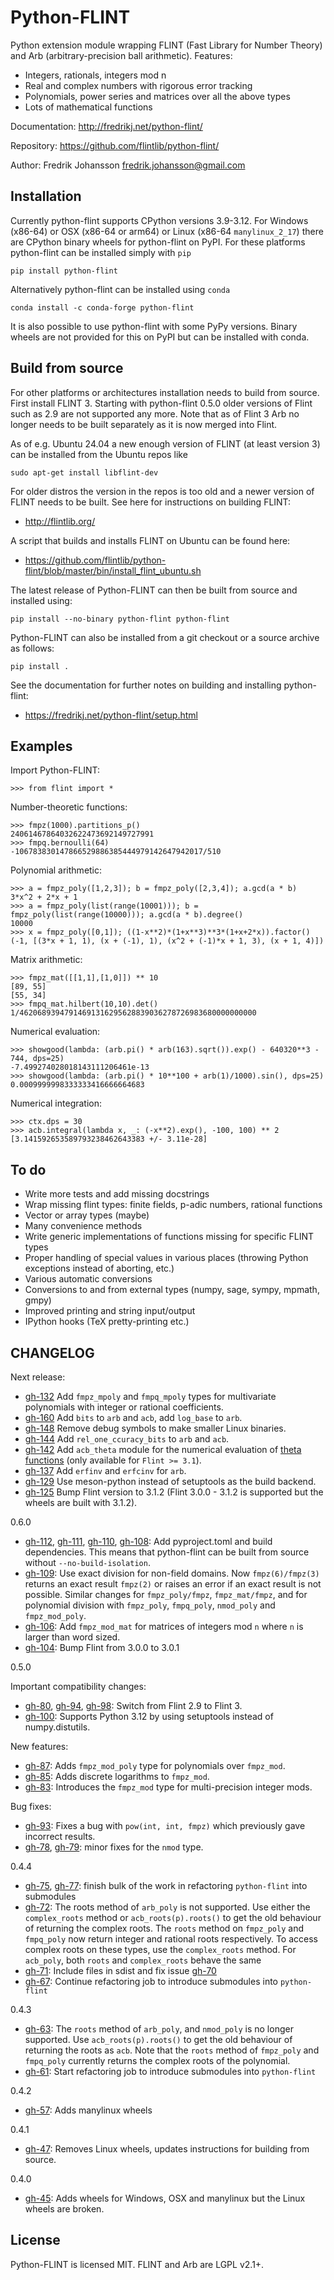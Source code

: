 Python-FLINT
============

Python extension module wrapping FLINT (Fast Library for Number Theory)
and Arb (arbitrary-precision ball arithmetic). Features:

* Integers, rationals, integers mod n
* Real and complex numbers with rigorous error tracking
* Polynomials, power series and matrices over all the above types
* Lots of mathematical functions

Documentation: http://fredrikj.net/python-flint/

Repository: https://github.com/flintlib/python-flint/

Author: Fredrik Johansson <fredrik.johansson@gmail.com>

Installation
------------

Currently python-flint supports CPython versions 3.9-3.12. For Windows (x86-64)
or OSX (x86-64 or arm64) or Linux (x86-64 `manylinux_2_17`) there are CPython
binary wheels for python-flint on PyPI. For these platforms python-flint can be
installed simply with `pip`

    pip install python-flint

Alternatively python-flint can be installed using `conda`

    conda install -c conda-forge python-flint

It is also possible to use python-flint with some PyPy versions. Binary wheels
are not provided for this on PyPI but can be installed with conda.

Build from source
-----------------

For other platforms or architectures installation needs to build from source.
First install FLINT 3. Starting with python-flint 0.5.0 older versions of Flint
such as 2.9 are not supported any more. Note that as of Flint 3 Arb no longer
needs to be built separately as it is now merged into Flint.

As of e.g. Ubuntu 24.04 a new enough version of FLINT (at least version 3) can
be installed from the Ubuntu repos like

    sudo apt-get install libflint-dev

For older distros the version in the repos is too old and a newer version of
FLINT needs to be built. See here for instructions on building FLINT:

* http://flintlib.org/

A script that builds and installs FLINT on Ubuntu can be found here:

* https://github.com/flintlib/python-flint/blob/master/bin/install_flint_ubuntu.sh

The latest release of Python-FLINT can then be built from source and installed
using:

    pip install --no-binary python-flint python-flint

Python-FLINT can also be installed from a git checkout or a source archive
as follows:

    pip install .

See the documentation for further notes on building and installing
python-flint:

* https://fredrikj.net/python-flint/setup.html

Examples
-------------------------------------

Import Python-FLINT:

    >>> from flint import *

Number-theoretic functions:

    >>> fmpz(1000).partitions_p()
    24061467864032622473692149727991
    >>> fmpq.bernoulli(64)
    -106783830147866529886385444979142647942017/510

Polynomial arithmetic:

    >>> a = fmpz_poly([1,2,3]); b = fmpz_poly([2,3,4]); a.gcd(a * b)
    3*x^2 + 2*x + 1
    >>> a = fmpz_poly(list(range(10001))); b = fmpz_poly(list(range(10000))); a.gcd(a * b).degree()
    10000
    >>> x = fmpz_poly([0,1]); ((1-x**2)*(1+x**3)**3*(1+x+2*x)).factor()
    (-1, [(3*x + 1, 1), (x + (-1), 1), (x^2 + (-1)*x + 1, 3), (x + 1, 4)])

Matrix arithmetic:

    >>> fmpz_mat([[1,1],[1,0]]) ** 10
    [89, 55]
    [55, 34]
    >>> fmpq_mat.hilbert(10,10).det()
    1/46206893947914691316295628839036278726983680000000000

Numerical evaluation:

    >>> showgood(lambda: (arb.pi() * arb(163).sqrt()).exp() - 640320**3 - 744, dps=25)
    -7.499274028018143111206461e-13
    >>> showgood(lambda: (arb.pi() * 10**100 + arb(1)/1000).sin(), dps=25)
    0.0009999998333333416666664683

Numerical integration:

    >>> ctx.dps = 30
    >>> acb.integral(lambda x, _: (-x**2).exp(), -100, 100) ** 2
    [3.141592653589793238462643383 +/- 3.11e-28]

To do
-------------------------------------

* Write more tests and add missing docstrings
* Wrap missing flint types: finite fields, p-adic numbers, rational functions
* Vector or array types (maybe)
* Many convenience methods
* Write generic implementations of functions missing for specific FLINT types
* Proper handling of special values in various places (throwing Python
  exceptions instead of aborting, etc.)
* Various automatic conversions
* Conversions to and from external types (numpy, sage, sympy, mpmath, gmpy)
* Improved printing and string input/output
* IPython hooks (TeX pretty-printing etc.)

CHANGELOG
-------------

Next release:

- [gh-132](https://github.com/flintlib/python-flint/pull/132)
  Add `fmpz_mpoly` and `fmpq_mpoly` types for multivariate polynomials with
  integer or rational coefficients.
- [gh-160](https://github.com/flintlib/python-flint/pull/160)
  Add `bits` to `arb` and `acb`, add `log_base` to `arb`.
- [gh-148](https://github.com/flintlib/python-flint/pull/148)
  Remove debug symbols to make smaller Linux binaries.
- [gh-144](https://github.com/flintlib/python-flint/pull/144)
  Add `rel_one_ccuracy_bits` to `arb` and `acb`.
- [gh-142](https://github.com/flintlib/python-flint/pull/142)
  Add `acb_theta` module for the numerical evaluation of [theta
  functions](https://flintlib.org/doc/acb_theta.html) (only available for
  `Flint >= 3.1`).
- [gh-137](https://github.com/flintlib/python-flint/pull/137)
  Add `erfinv` and `erfcinv` for `arb`.
- [gh-129](https://github.com/flintlib/python-flint/pull/129)
  Use meson-python instead of setuptools as the build backend.
- [gh-125](https://github.com/flintlib/python-flint/pull/125)
  Bump Flint version to 3.1.2 (Flint 3.0.0 - 3.1.2 is supported but the wheels
  are built with 3.1.2).

0.6.0

- [gh-112](https://github.com/flintlib/python-flint/issues/112),
  [gh-111](https://github.com/flintlib/python-flint/issues/111),
  [gh-110](https://github.com/flintlib/python-flint/issues/110),
  [gh-108](https://github.com/flintlib/python-flint/issues/108):
  Add pyproject.toml and build dependencies. This means that python-flint can
  be built from source without `--no-build-isolation`.
- [gh-109](https://github.com/flintlib/python-flint/issues/109):
  Use exact division for non-field domains. Now `fmpz(6)/fmpz(3)` returns an
  exact result `fmpz(2)` or raises an error if an exact result is not possible.
  Similar changes for `fmpz_poly/fmpz`, `fmpz_mat/fmpz`, and for polynomial
  division with `fmpz_poly`, `fmpq_poly`, `nmod_poly` and `fmpz_mod_poly`.
- [gh-106](https://github.com/flintlib/python-flint/issues/106):
  Add `fmpz_mod_mat` for matrices of integers mod `n` where `n` is larger than
  word sized.
- [gh-104](https://github.com/flintlib/python-flint/issues/104):
  Bump Flint from 3.0.0 to 3.0.1

0.5.0

Important compatibility changes:

- [gh-80](https://github.com/flintlib/python-flint/issues/80),
  [gh-94](https://github.com/flintlib/python-flint/issues/94),
  [gh-98](https://github.com/flintlib/python-flint/issues/98):
  Switch from Flint 2.9 to Flint 3.
- [gh-100](https://github.com/flintlib/python-flint/issues/100):
  Supports Python 3.12 by using setuptools instead of numpy.distutils.

New features:

- [gh-87](https://github.com/flintlib/python-flint/issues/87):
  Adds `fmpz_mod_poly` type for polynomials over `fmpz_mod`.
- [gh-85](https://github.com/flintlib/python-flint/issues/85):
  Adds discrete logarithms to `fmpz_mod`.
- [gh-83](https://github.com/flintlib/python-flint/issues/83):
  Introduces the `fmpz_mod` type for multi-precision integer mods.

Bug fixes:

- [gh-93](https://github.com/flintlib/python-flint/issues/93):
  Fixes a bug with `pow(int, int, fmpz)` which previously gave incorrect
  results.
- [gh-78](https://github.com/flintlib/python-flint/issues/78),
  [gh-79](https://github.com/flintlib/python-flint/issues/79):
  minor fixes for the `nmod` type.

0.4.4

- [gh-75](https://github.com/flintlib/python-flint/issues/75),
  [gh-77](https://github.com/flintlib/python-flint/issues/77):
  finish bulk of the work in refactoring `python-flint` into
  submodules
- [gh-72](https://github.com/flintlib/python-flint/issues/72):
  The roots method of `arb_poly` is not supported. Use either the
  `complex_roots` method or `acb_roots(p).roots()` to get the old behaviour of
  returning the complex roots. The `roots` method on `fmpz_poly` and
  `fmpq_poly` now return integer and rational roots respectively. To access
  complex roots on these types, use the `complex_roots` method. For `acb_poly`,
  both `roots` and `complex_roots` behave the same
- [gh-71](https://github.com/flintlib/python-flint/issues/71):
  Include files in sdist and fix issue
  [gh-70](https://github.com/flintlib/python-flint/issues/70)
- [gh-67](https://github.com/flintlib/python-flint/issues/67):
  Continue refactoring job to introduce submodules into `python-flint`

0.4.3

- [gh-63](https://github.com/flintlib/python-flint/issues/63):
  The `roots` method of `arb_poly`, and `nmod_poly` is no longer supported. Use
  `acb_roots(p).roots()` to get the old behaviour of returning the roots as
  `acb`. Note that the `roots` method of `fmpz_poly` and `fmpq_poly` currently
  returns the complex roots of the polynomial.
- [gh-61](https://github.com/flintlib/python-flint/issues/61):
  Start refactoring job to introduce submodules into `python-flint`

0.4.2

- [gh-57](https://github.com/flintlib/python-flint/issues/57):
  Adds manylinux wheels

0.4.1

- [gh-47](https://github.com/flintlib/python-flint/issues/47):
  Removes Linux wheels, updates instructions for building from source.

0.4.0

- [gh-45](https://github.com/flintlib/python-flint/issues/45):
  Adds wheels for Windows, OSX and manylinux but the Linux wheels are broken.

License
------------

Python-FLINT is licensed MIT. FLINT and Arb are LGPL v2.1+.
